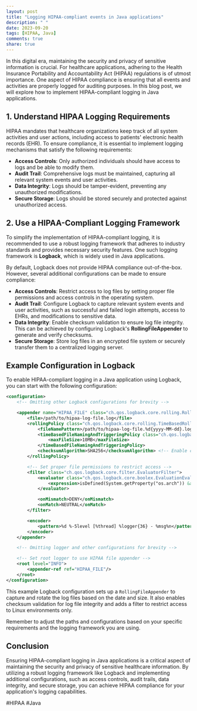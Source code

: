 ```yaml
---
layout: post
title: "Logging HIPAA-compliant events in Java applications"
description: " "
date: 2023-09-20
tags: [HIPAA, Java]
comments: true
share: true
---
```


In this digital era, maintaining the security and privacy of sensitive information is crucial. For healthcare applications, adhering to the Health Insurance Portability and Accountability Act (HIPAA) regulations is of utmost importance. One aspect of HIPAA compliance is ensuring that all events and activities are properly logged for auditing purposes. In this blog post, we will explore how to implement HIPAA-compliant logging in Java applications.

## 1. Understand HIPAA Logging Requirements

HIPAA mandates that healthcare organizations keep track of all system activities and user actions, including access to patients' electronic health records (EHR). To ensure compliance, it is essential to implement logging mechanisms that satisfy the following requirements:

- **Access Controls**: Only authorized individuals should have access to logs and be able to modify them.
- **Audit Trail**: Comprehensive logs must be maintained, capturing all relevant system events and user activities.
- **Data Integrity**: Logs should be tamper-evident, preventing any unauthorized modifications.
- **Secure Storage**: Logs should be stored securely and protected against unauthorized access.

## 2. Use a HIPAA-Compliant Logging Framework

To simplify the implementation of HIPAA-compliant logging, it is recommended to use a robust logging framework that adheres to industry standards and provides necessary security features. One such logging framework is **Logback**, which is widely used in Java applications.

By default, Logback does not provide HIPAA compliance out-of-the-box. However, several additional configurations can be made to ensure compliance:

- **Access Controls**: Restrict access to log files by setting proper file permissions and access controls in the operating system.
- **Audit Trail**: Configure Logback to capture relevant system events and user activities, such as successful and failed login attempts, access to EHRs, and modifications to sensitive data.
- **Data Integrity**: Enable checksum validation to ensure log file integrity. This can be achieved by configuring Logback's **RollingFileAppender** to generate and verify checksums.
- **Secure Storage**: Store log files in an encrypted file system or securely transfer them to a centralized logging server.

## Example Configuration in Logback

To enable HIPAA-compliant logging in a Java application using Logback, you can start with the following configuration:

```xml
<configuration>
    <!-- Omitting other Logback configurations for brevity -->

    <appender name="HIPAA_FILE" class="ch.qos.logback.core.rolling.RollingFileAppender">
        <file>/path/to/hipaa-log-file.log</file>
        <rollingPolicy class="ch.qos.logback.core.rolling.TimeBasedRollingPolicy">
            <fileNamePattern>/path/to/hipaa-log-file.%d{yyyy-MM-dd}.log</fileNamePattern>
            <timeBasedFileNamingAndTriggeringPolicy class="ch.qos.logback.core.rolling.SizeAndTimeBasedFNATP">
                <maxFileSize>10MB</maxFileSize>
            </timeBasedFileNamingAndTriggeringPolicy>
            <checksumAlgorithm>SHA256</checksumAlgorithm> <!-- Enable checksum -->
        </rollingPolicy>

        <!-- Set proper file permissions to restrict access -->
        <filter class="ch.qos.logback.core.filter.EvaluatorFilter">
            <evaluator class="ch.qos.logback.core.boolex.EvaluationEvaluator">
                <expression>isDefined(System.getProperty("os.arch")) &amp;&amp; System.getProperty("os.arch").toLowerCase().contains("linux")</expression>
            </evaluator>

            <onMismatch>DENY</onMismatch>
            <onMatch>NEUTRAL</onMatch>
        </filter>

        <encoder>
            <pattern>%d %-5level [%thread] %logger{36} - %msg%n</pattern>
        </encoder>
    </appender>

    <!-- Omitting logger and other configurations for brevity -->

    <!-- Set root logger to use HIPAA file appender -->
    <root level="INFO">
        <appender-ref ref="HIPAA_FILE"/>
    </root>
</configuration>
```

This example Logback configuration sets up a `RollingFileAppender` to capture and rotate the log files based on the date and size. It also enables checksum validation for log file integrity and adds a filter to restrict access to Linux environments only.

Remember to adjust the paths and configurations based on your specific requirements and the logging framework you are using.

## Conclusion

Ensuring HIPAA-compliant logging in Java applications is a critical aspect of maintaining the security and privacy of sensitive healthcare information. By utilizing a robust logging framework like Logback and implementing additional configurations, such as access controls, audit trails, data integrity, and secure storage, you can achieve HIPAA compliance for your application's logging capabilities.

#HIPAA #Java